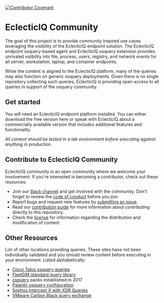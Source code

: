 [![Contributor Covenant](https://img.shields.io/badge/Contributor%20Covenant-2.1-4baaaa.svg)](code_of_conduct.md)

# EclecticIQ Community

The goal of this project is to provide community inspired use cases leveraging the visibility of the EclecticIQ endpoint solution. The EclecticIQ endpoint osquery-based agent and EclecticIQ osquery extension provides unrivaled visibility into file, process, users, registry, and network events for all server, workstation, laptop, and container endpoints.

While the content is aligned to the EclecticIQ platform, many of the queries may also function on generic osquery deployments. Given there is no single repository collecting such queries, EclecticIQ is providing open access to all queries in support of the osquery community. 


## Get started

You will need an EclecticIQ endpoint platform installed. You can either download the free version here or speak with EclecticIQ about a commercially available version that includes additional features and functionality.

*All content should be tested in a lab environment before executing against anything in production.*


## Contribute to EclecticIQ Community

EclecticIQ community is an open community where we welcome your involvement. If you're interested in
becoming a contributor, check out these resources:

- Join our [Slack channel](https://osquery.slack.com/archives/C9U2DM98C) and get involved
  with the community. Don't forget to review the [code of conduct](CODE_OF_CONDUCT.md)
  before you join.
- Report bugs and request new features by [submitting an issue](https://github.com/eclecticiq/endpoint-query-packs/issues/new/choose).
- Read our [contribution guide](https://github.com/eclecticiq/endpoint-query-packs/wiki/Contributing)
  for more information about contributing directly to this repository.
- Check the [license](LICENSE.txt) for information regarding the distribution
  and modification of content.

## Other Resources
List of other locations providing queries. These sites have not been individually validated and you should review content before executing in your environment. Listed alphabetically:
- [Cisco Talos osquery queries](https://github.com/Cisco-Talos/osquery_queries)
- [FleetDM qtandard query library](https://github.com/fleetdm/fleet/tree/main/docs/01-Using-Fleet/standard-query-library)
- [osquery](https://github.com/osquery/osquery/tree/master/packs) packs established in 2017
- [Palantir osquery configuration](https://github.com/palantir/osquery-configuration)
- [Sophos Intercept X with XDR Queries](https://github.com/Sophos-Community/XDR_Queries)
- [VMware Carbon Black query exchange](https://community.carbonblack.com/t5/Query-Exchange/idb-p/query_exchange)